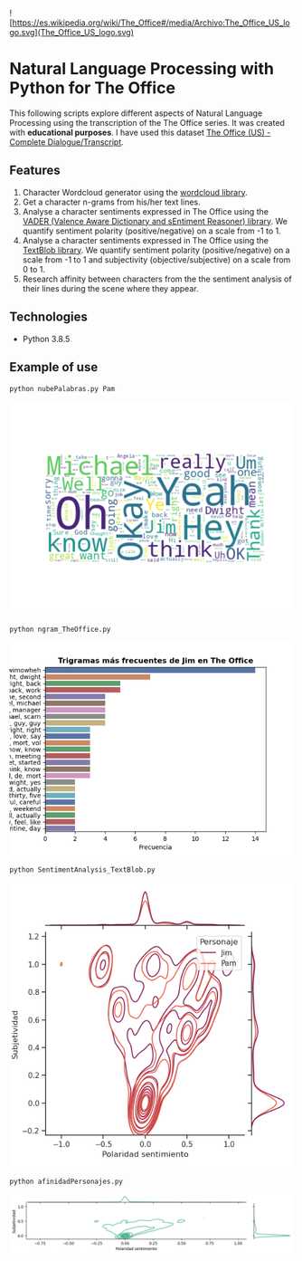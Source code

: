 ![https://es.wikipedia.org/wiki/The_Office#/media/Archivo:The_Office_US_logo.svg](The_Office_US_logo.svg)
# Natural Language Processing with Python for The Office
This following scripts explore different aspects of Natural Language Processing using the transcription of the The Office series. It was created with **educational purposes**. I have used this dataset [The Office (US) - Complete Dialogue/Transcript](https://www.kaggle.com/nasirkhalid24/the-office-us-complete-dialoguetranscript/).

## Features
1. Character Wordcloud generator using the [wordcloud library](https://pypi.org/project/wordcloud/).
2. Get a character n-grams from his/her text lines. 
3. Analyse a character sentiments expressed in The Office using the [VADER (Valence Aware Dictionary and sEntiment Reasoner) library](https://github.com/cjhutto/vaderSentiment). We quantify sentiment polarity (positive/negative) on a scale from -1 to 1. 
4.  Analyse a character sentiments expressed in The Office using the [TextBlob library](https://github.com/sloria/TextBlob). We quantify sentiment polarity (positive/negative) on a scale from -1 to 1 and subjectivity (objective/subjective) on a scale from 0 to 1.
5. Research affinity between characters from the the sentiment analysis of their lines during the scene where they appear. 
 
## Technologies
- Python 3.8.5

## Example of use

```
python nubePalabras.py Pam 
```
![Pam_nube.png](Pam_nube.png)

```
python ngram_TheOffice.py
```
![Jim_n-gramas.png](Jim_n-gramas.png)

```
python SentimentAnalysis_TextBlob.py 
```
![TextBlob_AnalisisSentimientos.png](TextBlob_AnalisisSentimientos.png)

```
python afinidadPersonajes.py
```

![Afinidad_Pam_Jim.png](Afinidad_Pam_Jim.png)








